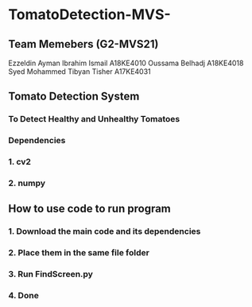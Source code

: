 # TomatoDetection-MVS-
## Team Memebers (G2-MVS21)
Ezzeldin Ayman Ibrahim Ismail	A18KE4010
Oussama Belhadj	A18KE4018
Syed Mohammed Tibyan Tisher	A17KE4031

## Tomato Detection System
### To Detect Healthy and Unhealthy Tomatoes
### Dependencies
### 1. cv2
### 2. numpy

## How to use code to run program
### 1. Download the main code and its dependencies
### 2. Place them in the same file folder
### 3. Run FindScreen.py
### 4. Done
